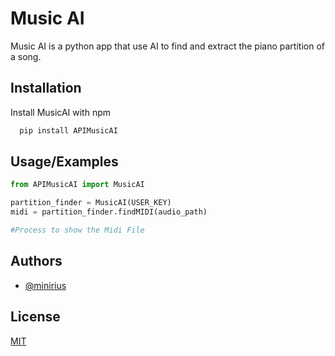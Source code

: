 # Music AI

Music AI is a python app that use AI to find and extract the piano partition of a song.


## Installation

Install MusicAI with npm

```bash
  pip install APIMusicAI
```
    
## Usage/Examples

```python
from APIMusicAI import MusicAI

partition_finder = MusicAI(USER_KEY)
midi = partition_finder.findMIDI(audio_path)

#Process to show the Midi File
```


## Authors

- [@minirius](https://www.github.com/minirius)


## License

[MIT](https://choosealicense.com/licenses/mit/)


